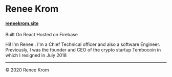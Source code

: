 # Renee Krom

#### [reneekrom.site](http://reneekrom.site)

Built On React
Hosted on Firebase

Hi! I'm Renee . I'm a Chief Technical officer and also a software Engineer.
Previously, I was the founder and CEO of the crypto startup Tembocoin in which I resigned in July 2018

---

© 2020 Renee Krom
